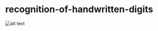 # recognition-of-handwritten-digits
![alt text](http://i.piccy.info/i9/180b22fa7f92d90624aa0f1dc232fca5/1482764936/32375/1103375/Items.png)
